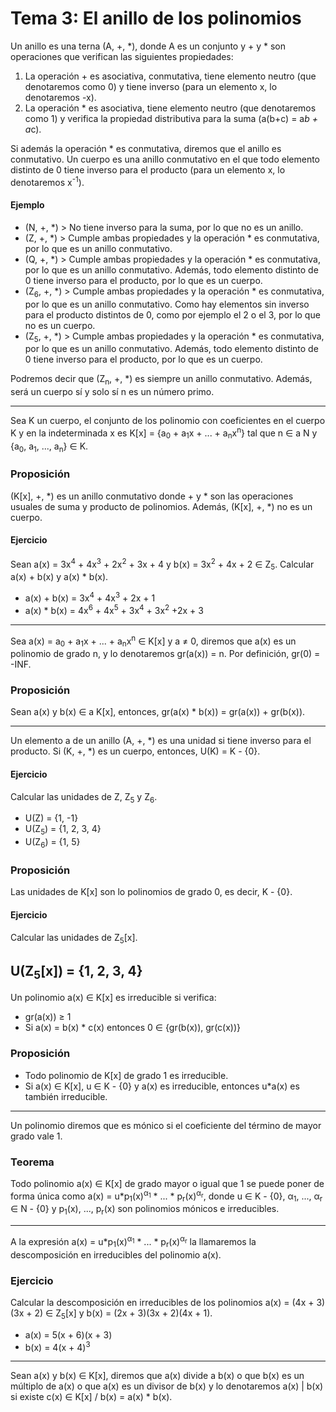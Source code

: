 # Tema 3: El anillo de los polinomios

Un anillo es una terna (A, +, \*), donde A es un conjunto y + y * son operaciones que verifican las siguientes propiedades:

1. La operación + es asociativa, conmutativa, tiene elemento neutro (que denotaremos como 0) y tiene inverso (para un elemento x, lo denotaremos -x).
2. La operación * es asociativa, tiene elemento neutro (que denotaremos como 1) y verifica la propiedad distributiva para la suma (a(b+c) = a*b + a*c).

Si además la operación * es conmutativa, diremos que el anillo es conmutativo. Un cuerpo es una anillo conmutativo en el que todo elemento distinto de 0 tiene inverso para el producto (para un elemento x, lo denotaremos x<sup>-1</sup>).

#### Ejemplo

+ (N, +, \*) > No tiene inverso para la suma, por lo que no es un anillo.
+ (Z, +, \*) > Cumple ambas propiedades y la operación * es conmutativa, por lo que es un anillo conmutativo.
+ (Q, +, \*) > Cumple ambas propiedades y la operación * es conmutativa, por lo que es un anillo conmutativo. Además, todo elemento distinto de 0 tiene inverso para el producto, por lo que es un cuerpo.
+ (Z<sub>6</sub>, +, \*) > Cumple ambas propiedades y la operación * es conmutativa, por lo que es un anillo conmutativo. Como hay elementos sin inverso para el producto distintos de 0, como por ejemplo el 2 o el 3, por lo que no es un cuerpo.
+ (Z<sub>5</sub>, +, \*) > Cumple ambas propiedades y la operación * es conmutativa, por lo que es un anillo conmutativo. Además, todo elemento distinto de 0 tiene inverso para el producto, por lo que es un cuerpo.

Podremos decir que (Z<sub>n</sub>, +, \*) es siempre un anillo conmutativo. Además, será un cuerpo sí y solo sí n es un número primo.

---

Sea K un cuerpo, el conjunto de los polinomio con coeficientes en el cuerpo K y en la indeterminada x es K[x] = {a<sub>0</sub> + a<sub>1</sub>x + ... + a<sub>n</sub>x<sup>n</sup>} tal que n ∈ a N y {a<sub>0</sub>, a<sub>1</sub>, ..., a<sub>n</sub>} ∈ K.

### Proposición

(K[x], +, \*) es un anillo conmutativo donde + y * son las operaciones usuales de suma y producto de polinomios. Además, (K[x], +, \*) no es un cuerpo.

#### Ejercicio

Sean a(x) = 3x<sup>4</sup> + 4x<sup>3</sup> + 2x<sup>2</sup> + 3x + 4 y b(x) = 3x<sup>2</sup> + 4x + 2 ∈ Z<sub>5</sub>. Calcular a(x) + b(x) y a(x) * b(x).

+ a(x) + b(x) = 3x<sup>4</sup> + 4x<sup>3</sup> + 2x + 1
+ a(x) * b(x) = 4x<sup>6</sup> + 4x<sup>5</sup> + 3x<sup>4</sup> + 3x<sup>2</sup> +2x + 3

---

Sea a(x) = a<sub>0</sub> + a<sub>1</sub>x + ... + a<sub>n</sub>x<sup>n</sup> ∈ K[x] y a ≠ 0, diremos que a(x) es un polinomio de grado n, y lo denotaremos gr(a(x)) = n. Por definición, gr(0) = -INF.

### Proposición

Sean a(x) y b(x) ∈ a K[x], entonces, gr(a(x) * b(x)) = gr(a(x)) + gr(b(x)).

---

Un elemento a de un anillo (A, +, \*) es una unidad si tiene inverso para el producto. Si (K, +, \*) es un cuerpo, entonces, U(K) = K - {0}.

#### Ejercicio

Calcular las unidades de Z, Z<sub>5</sub> y Z<sub>6</sub>.

+ U(Z) = {1, -1}
+ U(Z<sub>5</sub>) = {1, 2, 3, 4}
+ U(Z<sub>6</sub>) = {1, 5}

### Proposición

Las unidades de K[x] son lo polinomios de grado 0, es decir, K - {0}.

#### Ejercicio

Calcular las unidades de Z<sub>5</sub>[x].

U(Z<sub>5</sub>[x]) = {1, 2, 3, 4}
---

Un polinomio a(x) ∈ K[x] es irreducible si verifica:
- gr(a(x)) ≥ 1
- Si a(x) = b(x) * c(x) entonces 0 ∈ {gr(b(x)), gr(c(x))}

### Proposición

- Todo polinomio de K[x] de grado 1 es irreducible.
- Si a(x) ∈ K[x], u ∈ K - {0} y a(x) es irreducible, entonces u*a(x) es también irreducible.

---

Un polinomio diremos que es mónico si el coeficiente del término de mayor grado vale 1.

### Teorema

Todo polinomio a(x) ∈ K[x] de grado mayor o igual que 1 se puede poner de forma única como a(x) = u*p<sub>1</sub>(x)<sup>α<sub>1</sub></sup> * ... * p<sub>r</sub>(x)<sup>α<sub>r</sub></sup>, donde u ∈ K - {0}, α<sub>1</sub>, ..., α<sub>r</sub> ∈ N - {0} y p<sub>1</sub>(x), ..., p<sub>r</sub>(x) son polinomios mónicos e irreducibles.

---

A la expresión a(x) = u*p<sub>1</sub>(x)<sup>α<sub>1</sub></sup> * ... * p<sub>r</sub>(x)<sup>α<sub>r</sub></sup> la llamaremos la descomposición en irreducibles del polinomio a(x).

### Ejercicio

Calcular la descomposición en irreducibles de los polinomios a(x) = (4x + 3)(3x + 2) ∈ Z<sub>5</sub>[x] y b(x) = (2x + 3)(3x + 2)(4x + 1).

+ a(x) = 5(x + 6)(x + 3)
+ b(x) = 4(x + 4)<sup>3</sup>

---

Sean a(x) y b(x) ∈ K[x], diremos que a(x) divide a b(x) o que b(x) es un múltiplo de a(x) o que a(x) es un divisor de b(x) y lo denotaremos a(x) | b(x) si existe c(x) ∈ K[x] / b(x) = a(x) * b(x).
